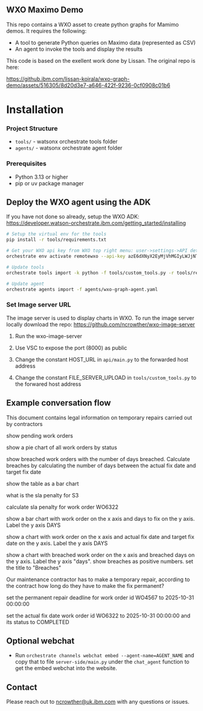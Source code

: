 ## WXO Maximo Demo

This repo contains a WXO asset to create python graphs for Mamimo demos.
It requires the following:

- A tool to generate Python queries on Maximo data (represented as CSV)
- An agent to invoke the tools and display the results

This code is based on the exellent work done by Lissan.  The original repo is here:

https://github.ibm.com/lissan-koirala/wxo-graph-demo/assets/516305/8d20d3e7-a646-422f-9236-0cf0908c01b6


# Installation 

### Project Structure

- `tools/` - watsonx orchestrate tools folder
- `agents/` - watsonx orchestrate agent folder 

### Prerequisites
- Python 3.13 or higher
- pip or uv package manager


## Deploy the WXO agent using the ADK 

If you have not done so already, setup the WXO ADK: 
https://developer.watson-orchestrate.ibm.com/getting_started/installing


   ```bash
   # Setup the virtual env for the tools
   pip install -r tools/requirements.txt
   ```

   ```bash
   # Get your WXO api key from WXO top right menu: user->settings->API detals->Generate API Key
   orchestrate env activate remotewxo --api-key azE6dXNyX2EyMjVhMGIyLWJjNTQtMzgxNS05OWIzLTE1ZDdlYTAyNzcyNTovaXlkM3psbURUZFlQQy95ZzJTVitQR0pLeHV0ZW93UGxKWWwyQnoyV0RnPTpXTDBq
   ```

   ```bash
   # Update tools
   orchestrate tools import -k python -f tools/custom_tools.py -r tools/requirements.txt
   ```

   ```bash
   # Update agent
   orchestrate agents import -f agents/wxo-graph-agent.yaml
   ```

### Set Image server URL

The image server is used to display charts in WXO.  To run the  image server locally download the repo:
https://github.com/ncrowther/wxo-image-server

1. Run the wxo-image-server

2. Use VSC to expose the port (8000) as public

3. Change the constant HOST_URL in ```api/main.py``` to the forwarded host address

4. Change the constant FILE_SERVER_UPLOAD in ```tools/custom_tools.py``` to the forwared host address   

## Example conversation flow
This document contains legal information on temporary repairs carried out by contractors

show pending work orders 

show a pie chart of all work orders by status

show breached work orders with the number of days breached.  Calculate breaches by calculating the number of days between the actual fix date and target fix date

show the table as a bar chart

what is the sla penalty for S3

calculate sla penalty for work order WO6322

show a bar chart with work order on the x axis and days to fix on the y axis. Label the y axis DAYS

show a chart with work order on the x axis and actual fix date and target fix date on the y axis. Label the y axis DAYS

show a chart with breached work order on the x axis and breached days on the y axis. Label the y axis "days". show breaches as positive numbers. set the title to "Breaches"

Our maintenance contractor has to make a temporary repair, according to the contract how long do they have to make the fix permanent?

set the permanent repair deadline for work order id WO4567 to 2025-10-31 00:00:00

set the actual fix date work order id WO6322 to 2025-10-31 00:00:00 and its status to COMPLETED

## Optional webchat
- Run `orchestrate channels webchat embed --agent-name=AGENT_NAME` and copy that to file `server-side/main.py` under the `chat_agent` function to get the embed webchat into the website.


## Contact

Please reach out to <ncrowther@uk.ibm.com> with any questions or issues.


